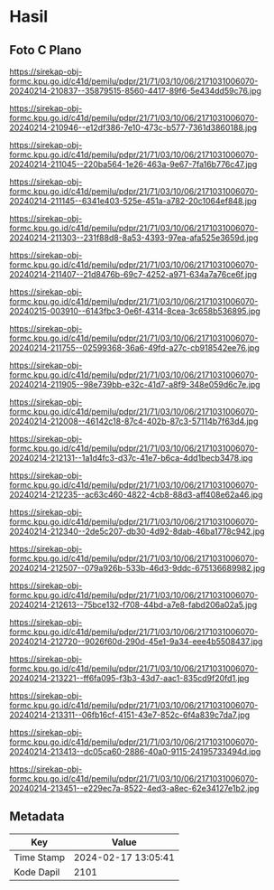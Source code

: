 # Hasil

## Foto C Plano

https://sirekap-obj-formc.kpu.go.id/c41d/pemilu/pdpr/21/71/03/10/06/2171031006070-20240214-210837--35879515-8560-4417-89f6-5e434dd59c76.jpg

https://sirekap-obj-formc.kpu.go.id/c41d/pemilu/pdpr/21/71/03/10/06/2171031006070-20240214-210946--e12df386-7e10-473c-b577-7361d3860188.jpg

https://sirekap-obj-formc.kpu.go.id/c41d/pemilu/pdpr/21/71/03/10/06/2171031006070-20240214-211045--220ba564-1e26-463a-9e67-7fa16b776c47.jpg

https://sirekap-obj-formc.kpu.go.id/c41d/pemilu/pdpr/21/71/03/10/06/2171031006070-20240214-211145--6341e403-525e-451a-a782-20c1064ef848.jpg

https://sirekap-obj-formc.kpu.go.id/c41d/pemilu/pdpr/21/71/03/10/06/2171031006070-20240214-211303--231f88d8-8a53-4393-97ea-afa525e3659d.jpg

https://sirekap-obj-formc.kpu.go.id/c41d/pemilu/pdpr/21/71/03/10/06/2171031006070-20240214-211407--21d8476b-69c7-4252-a971-634a7a76ce6f.jpg

https://sirekap-obj-formc.kpu.go.id/c41d/pemilu/pdpr/21/71/03/10/06/2171031006070-20240215-003910--6143fbc3-0e6f-4314-8cea-3c658b536895.jpg

https://sirekap-obj-formc.kpu.go.id/c41d/pemilu/pdpr/21/71/03/10/06/2171031006070-20240214-211755--02599368-36a6-49fd-a27c-cb918542ee76.jpg

https://sirekap-obj-formc.kpu.go.id/c41d/pemilu/pdpr/21/71/03/10/06/2171031006070-20240214-211905--98e739bb-e32c-41d7-a8f9-348e059d6c7e.jpg

https://sirekap-obj-formc.kpu.go.id/c41d/pemilu/pdpr/21/71/03/10/06/2171031006070-20240214-212008--46142c18-87c4-402b-87c3-57114b7f63d4.jpg

https://sirekap-obj-formc.kpu.go.id/c41d/pemilu/pdpr/21/71/03/10/06/2171031006070-20240214-212131--1a1d4fc3-d37c-41e7-b6ca-4dd1becb3478.jpg

https://sirekap-obj-formc.kpu.go.id/c41d/pemilu/pdpr/21/71/03/10/06/2171031006070-20240214-212235--ac63c460-4822-4cb8-88d3-aff408e62a46.jpg

https://sirekap-obj-formc.kpu.go.id/c41d/pemilu/pdpr/21/71/03/10/06/2171031006070-20240214-212340--2de5c207-db30-4d92-8dab-46ba1778c942.jpg

https://sirekap-obj-formc.kpu.go.id/c41d/pemilu/pdpr/21/71/03/10/06/2171031006070-20240214-212507--079a926b-533b-46d3-9ddc-675136689982.jpg

https://sirekap-obj-formc.kpu.go.id/c41d/pemilu/pdpr/21/71/03/10/06/2171031006070-20240214-212613--75bce132-f708-44bd-a7e8-fabd206a02a5.jpg

https://sirekap-obj-formc.kpu.go.id/c41d/pemilu/pdpr/21/71/03/10/06/2171031006070-20240214-212720--9026f60d-290d-45e1-9a34-eee4b5508437.jpg

https://sirekap-obj-formc.kpu.go.id/c41d/pemilu/pdpr/21/71/03/10/06/2171031006070-20240214-213221--ff6fa095-f3b3-43d7-aac1-835cd9f20fd1.jpg

https://sirekap-obj-formc.kpu.go.id/c41d/pemilu/pdpr/21/71/03/10/06/2171031006070-20240214-213311--06fb16cf-4151-43e7-852c-6f4a839c7da7.jpg

https://sirekap-obj-formc.kpu.go.id/c41d/pemilu/pdpr/21/71/03/10/06/2171031006070-20240214-213413--dc05ca60-2886-40a0-9115-24195733494d.jpg

https://sirekap-obj-formc.kpu.go.id/c41d/pemilu/pdpr/21/71/03/10/06/2171031006070-20240214-213451--e229ec7a-8522-4ed3-a8ec-62e34127e1b2.jpg


## Metadata

| Key        | Value               |
| ---------- | ------------------- |
| Time Stamp | 2024-02-17 13:05:41 |
| Kode Dapil | 2101                |



